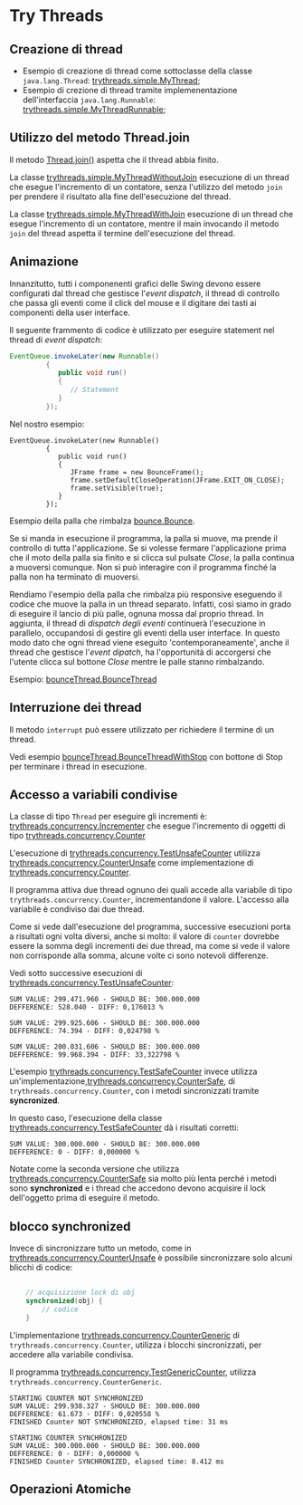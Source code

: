# Try Threads

## Creazione di thread

* Esempio di creazione di thread come sottoclasse della classe `java.lang.Thread`: [trythreads.simple.MyThread](./src/main/java/trythreads/simple/MyThread.java);
* Esempio di crezione di thread tramite implemenentazione dell'interfaccia `java.lang.Runnable`: 
[trythreads.simple.MyThreadRunnable](./src/main/java/trythreads/simple/MyThreadRunnable.java);

## Utilizzo del metodo Thread.join

Il metodo [Thread.join()](https://docs.oracle.com/en/java/javase/11/docs/api/java.base/java/lang/Thread.html#join) aspetta che il thread abbia finito.

La classe [trythreads.simple.MyThreadWithoutJoin](./src/main/java/trythreads/simple/MyThreadWithoutJoin.java) esecuzione di un thread che esegue l'incremento di un contatore, senza l'utilizzo del metodo `join` per prendere il risultato alla fine dell'esecuzione del thread.

La classe [trythreads.simple.MyThreadWithJoin](./src/main/java/trythreads/simple/MyThreadWithJoin.java) esecuzione di un thread che esegue l'incremento di un contatore, mentre il main invocando il metodo `join` del thread aspetta il termine dell'esecuzione del thread.

## Animazione

Innanzitutto, tutti i componenenti grafici delle Swing devono essere configurati dal thread che gestisce l'_event dispatch_, il thread di controllo che passa gli eventi come il click del mouse e il digitare dei tasti ai componenti della user interface.

Il seguente frammento di codice è utilizzato per eseguire statement nel thread di _event dispatch_:

```java
EventQueue.invokeLater(new Runnable()
         {
            public void run()
            {
               // Statement
            }
         });
```


Nel nostro esempio:

```javaa
EventQueue.invokeLater(new Runnable()
         {
            public void run()
            {
               JFrame frame = new BounceFrame();
               frame.setDefaultCloseOperation(JFrame.EXIT_ON_CLOSE);
               frame.setVisible(true);
            }
         });
````

Esempio della palla che rimbalza [bounce.Bounce](./src/main/java/bounce/Bounce.java).

Se si manda in esecuzione il programma, la palla si muove, ma prende il controllo di tutta l'applicazione. Se si volesse fermare l'applicazione prima che il moto della palla sia finito e si clicca sul pulsate _Close_, la palla continua a muoversi comunque. Non si può interagire con il programma finché la palla non ha terminato di muoversi.

Rendiamo l'esempio della palla che rimbalza più responsive eseguendo il codice che muove la palla in un thread separato. Infatti, così siamo in grado di eseguire il lancio di più palle, ognuna mossa dal proprio thread. In aggiunta, il thread di _dispatch degli eventi_ continuerà l'esecuzione in parallelo, occupandosi di gestire gli eventi della user interface. In questo modo dato che  ogni thread viene eseguito 'contemporaneamente', anche il thread che gestisce l'_event dipatch_, ha l'opportunità di accorgersi che l'utente clicca sul bottone _Close_ mentre le palle stanno rimbalzando. 

Esempio: [bounceThread.BounceThread](./src/main/java/bounceThread/BounceThread.java)

## Interruzione dei thread

Il metodo `interrupt` può essere utilizzato per richiedere il termine di un thread.

Vedi esempio [bounceThread.BounceThreadWithStop](./src/main/java/bounceThread/BounceThreadWithStop.java) con bottone di Stop per terminare i thread in esecuzione.
         
## Accesso a variabili condivise

La classe di tipo `Thread` per eseguire gli incrementi è:
[trythreads.concurrency.Incrementer](./src/main/java/trythreads/concurrency/Incrementer.java) che esegue l'incremento di oggetti di tipo [trythreads.concurrency.Counter](./src/main/java/trythreads/concurrency/Counter.java)

L'esecuzione di [trythreads.concurrency.TestUnsafeCounter](./src/main/java/trythreads/concurrency/TestUnsafeCounter.java) utilizza [trythreads.concurrency.CounterUnsafe](./src/main/java/trythreads/concurrency/CounterUnsafe.java) come implementazione di [trythreads.concurrency.Counter](./src/main/java/trythreads/concurrency/Counter.java).

Il programma attiva due thread ognuno dei quali accede alla variabile di tipo `trythreads.concurrency.Counter`, incrementandone il valore. L'accesso alla variabile è condiviso dai due thread.
 
Come si vede dall'esecuzione del programma, successive esecuzioni porta a risultati ogni volta diversi, anche si molto: il valore di `counter` dovrebbe essere la somma degli incrementi dei due thread, ma come si vede il valore non corrisponde alla somma, alcune volte ci sono notevoli differenze. 

Vedi sotto successive esecuzioni di [trythreads.concurrency.TestUnsafeCounter](./src/main/java/trythreads/concurrency/TestUnsafeCounter.java):

```
SUM VALUE: 299.471.960 - SHOULD BE: 300.000.000
DEFFERENCE: 528.040 - DIFF: 0,176013 %
```

```
SUM VALUE: 299.925.606 - SHOULD BE: 300.000.000
DEFFERENCE: 74.394 - DIFF: 0,024798 %
```

```
SUM VALUE: 200.031.606 - SHOULD BE: 300.000.000
DEFFERENCE: 99.968.394 - DIFF: 33,322798 %
```

L'esempio [trythreads.concurrency.TestSafeCounter](./src/main/java/trythreads/concurrency/TestSafeCounter.java) invece utilizza un'implementazione,[trythreads.concurrency.CounterSafe](./src/main/java/trythreads/concurrency/CounterSafe.java), di `trythreads.concurrency.Counter`, con i metodi sincronizzati tramite __syncronized__.

In questo caso, l'esecuzione della classe [trythreads.concurrency.TestSafeCounter](./src/main/java/trythreads/concurrency/TestSafeCounter.java) dà i risultati corretti:

```
SUM VALUE: 300.000.000 - SHOULD BE: 300.000.000
DEFFERENCE: 0 - DIFF: 0,000000 %
```

Notate come la seconda versione che utilizza [trythreads.concurrency.CounterSafe](./src/main/java/trythreads/concurrency/CounterSafe.java) sia molto più lenta perché i metodi sono __synchronized__ e i thread che accedono devono acquisire il lock dell'oggetto prima di eseguire il metodo.

## blocco synchronized 

Invece di sincronizzare tutto un metodo, come in [trythreads.concurrency.CounterUnsafe](./src/main/java/trythreads/concurrency/CounterUnsafe.java) è possibile sincronizzare solo alcuni blicchi di codice:

```java
	
	// acquisizione lock di obj
	synchronized(obj) {
		// codice
	}
```

L'implementazione [trythreads.concurrency.CounterGeneric](./src/main/java/trythreads/concurrency/CounterGeneric.java) di `trythreads.concurrency.Counter`, utilizza i blocchi sincronizzati, per accedere alla variabile condivisa.

Il programma [trythreads.concurrency.TestGenericCounter](./src/main/java/trythreads/concurrency/TestGenericCounter.java), utilizza `trythreads.concurrency.CounterGeneric`.

```
STARTING COUNTER NOT SYNCHRONIZED
SUM VALUE: 299.938.327 - SHOULD BE: 300.000.000
DEFFERENCE: 61.673 - DIFF: 0,020558 %
FINISHED Counter NOT SYNCHRONIZED, elapsed time: 31 ms

STARTING COUNTER SYNCHRONIZED
SUM VALUE: 300.000.000 - SHOULD BE: 300.000.000
DEFFERENCE: 0 - DIFF: 0,000000 %
FINISHED Counter SYNCHRONIZED, elapsed time: 8.412 ms
```

## Operazioni Atomiche

